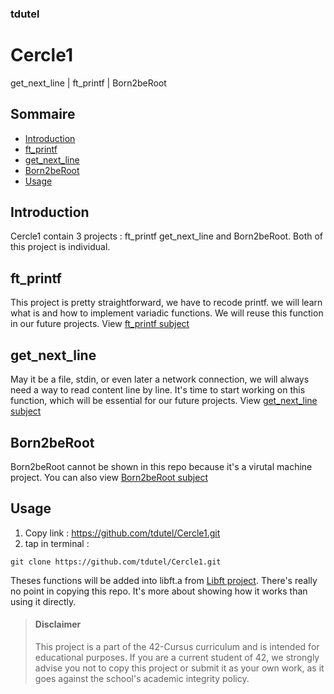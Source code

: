 ### tdutel
# Cercle1
get_next_line | ft_printf | Born2beRoot

## Sommaire

- [Introduction](#introduction)
- [ft_printf](#ftprintf)
- [get_next_line](#gnl)
- [Born2beRoot](#b2b)
- [Usage](#usage)

## Introduction <a name="introduction"></a>

Cercle1 contain 3 projects : ft_printf get_next_line and Born2beRoot. Both of this project is individual.

## ft_printf <a name="ftprintf"></a>

This project is pretty straightforward, we have to recode printf. we will learn what is and how to implement variadic functions. We will reuse this function in our future projects. View [ft_printf subject](https://github.com/tdutel/Cercle1/blob/main/ft_printf/en.subject.pdf)

## get_next_line <a name="gnl"></a>

May it be a file, stdin, or even later a network connection, we will always need a way to read content line by line. It's time to start working on this function, which will be essential for our future projects. View [get_next_line subject](https://github.com/tdutel/Cercle1/blob/main/get_next_line/en.subject.pdf)

## Born2beRoot <a name="b2b"></a>

Born2beRoot cannot be shown in this repo because it's a virutal machine project. You can also view [Born2beRoot subject](https://github.com/tdutel/Cercle1/blob/main/Born2beRoot/en.subject.pdf)

## Usage <a name="usage"></a>

1. Copy link : https://github.com/tdutel/Cercle1.git
2. tap in terminal :
```
git clone https://github.com/tdutel/Cercle1.git
```
Theses functions will be added into libft.a from [Libft project](https://github.com/tdutel/Cercle0). There's really no point in copying this repo. It's more about showing how it works than using it directly.

> #### Disclaimer
> This project is a part of the 42-Cursus curriculum and is intended for educational purposes. If you are a current student of 42, we strongly advise you not to copy this project or submit it as your own work, as it goes against the school's academic integrity policy.
